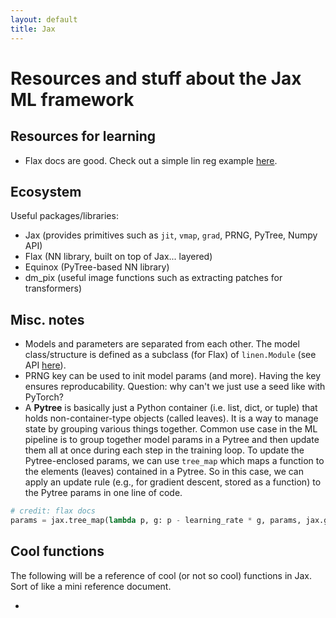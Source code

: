```yaml
---
layout: default
title: Jax
---
```


# Resources and stuff about the Jax ML framework 

## Resources for learning 

- Flax docs are good. Check out a simple lin reg example [here](https://flax.readthedocs.io/en/latest/notebooks/flax_basics.html#Linear-regression-with-Flax). 

## Ecosystem 

Useful packages/libraries: 

- Jax (provides primitives such as `jit`, `vmap`, `grad`, PRNG, PyTree, Numpy API) 
- Flax (NN library, built on top of Jax... layered)  
- Equinox (PyTree-based NN library) 
- dm_pix (useful image functions such as extracting patches for transformers) 


## Misc. notes 
- Models and parameters are separated from each other. The model class/structure is defined as a subclass (for Flax) of `linen.Module` (see API [here](https://flax.readthedocs.io/en/latest/flax.linen.html)). 
- PRNG key can be used to init model params (and more). Having the key ensures reproducability. Question: why can't we just use a seed like with PyTorch? 
- A **Pytree** is basically just a Python container (i.e. list, dict, or tuple) that holds non-container-type objects (called leaves). It is a way to manage state by grouping various things together. Common use case in the ML pipeline is to group together model params in a Pytree and then update them all at once during each step in the training loop. To update the Pytree-enclosed params, we can use `tree_map` which maps a function to the elements (leaves) contained in a Pytree. So in this case, we can apply an update rule (e.g., for gradient descent, stored as a function) to the Pytree params in one line of code. 
```python
# credit: flax docs 
params = jax.tree_map(lambda p, g: p - learning_rate * g, params, jax.grad(mse_loss)(params, x_samples, y_samples))
```


## Cool functions 

The following will be a reference of cool (or not so cool) functions in Jax. Sort of like a mini reference document. 

- 

